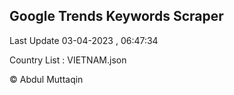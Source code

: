 

## Google Trends Keywords Scraper 
 
Last Update 03-04-2023 , 06:47:34

Country List :
VIETNAM.json



© Abdul Muttaqin 
